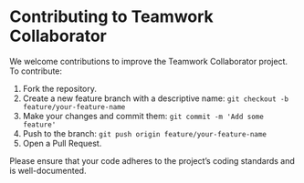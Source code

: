 # Contributing to Teamwork Collaborator

We welcome contributions to improve the Teamwork Collaborator project. To contribute:
1. Fork the repository.
2. Create a new feature branch with a descriptive name: `git checkout -b feature/your-feature-name`
3. Make your changes and commit them: `git commit -m 'Add some feature'`
4. Push to the branch: `git push origin feature/your-feature-name`
5. Open a Pull Request.

Please ensure that your code adheres to the project’s coding standards and is well-documented.